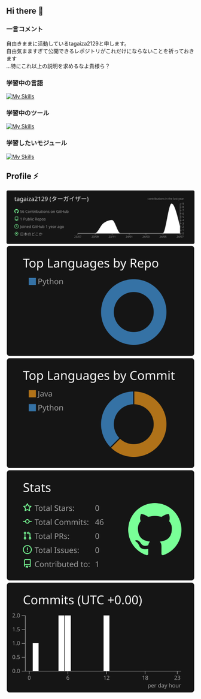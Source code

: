 ## Hi there 👋
### 一言コメント
自由きままに活動しているtagaiza2129と申します。 \
自由気まますぎて公開できるレポジトリがこれだけにならないことを祈っておきます \
...特にこれ以上の説明を求めるなよ貴様ら？
### 学習中の言語
[![My Skills](https://skillicons.dev/icons?i=python,cpp,java,rust,html,css,js)](https://skillicons.dev)
### 学習中のツール
[![My Skills](https://skillicons.dev/icons?i=linux,docker,github,git,mysql,vscode,androidstudio,notion)](https://skillicons.dev)
### 学習したいモジュール
[![My Skills](https://skillicons.dev/icons?i=react,tensorflow)](https://skillicons.dev)
## Profile ⚡
[![](https://raw.githubusercontent.com/tagaiza2129/tagaiza2129/main/profile-summary-card-output/dark/0-profile-details.svg)](https://github.com/vn7n24fzkq/github-profile-summary-cards)
[![](https://raw.githubusercontent.com/tagaiza2129/tagaiza2129/main/profile-summary-card-output/dark/1-repos-per-language.svg)](https://github.com/vn7n24fzkq/github-profile-summary-cards) [![](https://raw.githubusercontent.com/tagaiza2129/tagaiza2129/main/profile-summary-card-output/dark/2-most-commit-language.svg)](https://github.com/vn7n24fzkq/github-profile-summary-cards)
[![](https://raw.githubusercontent.com/tagaiza2129/tagaiza2129/main/profile-summary-card-output/dark/3-stats.svg)](https://github.com/vn7n24fzkq/github-profile-summary-cards) [![](https://raw.githubusercontent.com/tagaiza2129/tagaiza2129/main/profile-summary-card-output/dark/4-productive-time.svg)](https://github.com/vn7n24fzkq/github-profile-summary-cards)